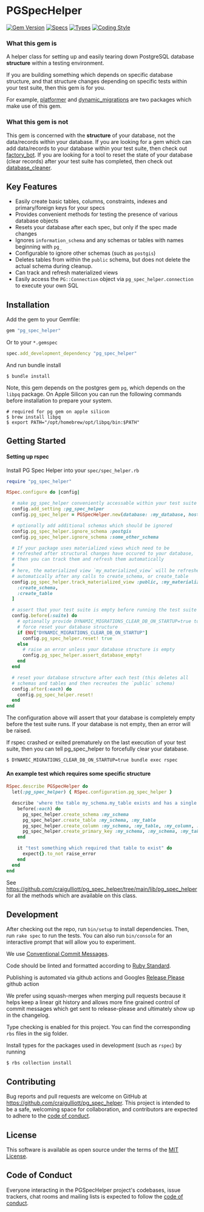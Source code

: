 # PGSpecHelper


[![Gem Version](https://badge.fury.io/rb/pg_spec_helper.svg)](https://badge.fury.io/rb/pg_spec_helper)
[![Specs](https://github.com/craigulliott/pg_spec_helper/actions/workflows/specs.yml/badge.svg)](https://github.com/craigulliott/pg_spec_helper/actions/workflows/specs.yml)
[![Types](https://github.com/craigulliott/pg_spec_helper/actions/workflows/types.yml/badge.svg)](https://github.com/craigulliott/pg_spec_helper/actions/workflows/types.yml)
[![Coding Style](https://github.com/craigulliott/pg_spec_helper/actions/workflows/linter.yml/badge.svg)](https://github.com/craigulliott/pg_spec_helper/actions/workflows/linter.yml)


### What this gem is

A helper class for setting up and easily tearing down PostgreSQL database **structure** within a testing environment.

If you are building something which depends on specific database structure, and that structure changes depending on specific tests within your test suite, then this gem is for you.

For example, [platformer](https://www.github.com/craigulliott/platformer) and [dynamic_migrations](https://www.github.com/craigulliott/dynamic_migrations) are two packages which make use of this gem.


### What this gem is not

This gem is concerned with the **structure** of your database, not the data/records within your database. If you are looking for a gem which can add data/records to your database within your test suite, then check out [factory_bot](https://github.com/thoughtbot/factory_bot). If you are looking for a tool to reset the state of your database (clear records) after your test suite has completed, then check out [database_cleaner](https://github.com/DatabaseCleaner/database_cleaner).


## Key Features

* Easily create basic tables, columns, constraints, indexes and primary/foreign keys for your specs
* Provides convenient methods for testing the presence of various database objects
* Resets your database after each spec, but only if the spec made changes
* Ignores `information_schema` and any schemas or tables with names beginning with `pg_`
* Configurable to ignore other schemas (such as `postgis`)
* Deletes tables from within the `public` schema, but does not delete the actual schema during cleanup.
* Can track and refresh materialized views
* Easily access the `PG::Connection` object via `pg_spec_helper.connection` to execute your own SQL

## Installation

Add the gem to your Gemfile:

```ruby
gem "pg_spec_helper"
```

Or to your `*.gemspec`

```ruby
spec.add_development_dependency "pg_spec_helper"
```

And run bundle install

    $ bundle install

Note, this gem depends on the postgres gem `pg`, which depends on the `libpq` package. On Apple Silicon you can run the following commands before installation to prepare your system.

    # required for pg gem on apple silicon
    $ brew install libpq
    $ export PATH="/opt/homebrew/opt/libpq/bin:$PATH"

## Getting Started

#### Setting up rspec

Install PG Spec Helper into your `spec/spec_helper.rb`

```ruby
require "pg_spec_helper"

RSpec.configure do |config|

  # make pg_spec_helper conveniently accessable within your test suite
  config.add_setting :pg_spec_helper
  config.pg_spec_helper = PGSpecHelper.new(database: :my_database, host: :localhost, port: 5432, username: 'username', password: '**********')

  # optionally add additional schemas which should be ignored
  config.pg_spec_helper.ignore_schema :postgis
  config.pg_spec_helper.ignore_schema :some_other_schema

  # If your package uses materialized views which need to be
  # refreshed after structural changes have occured to your database,
  # then you can track them and refresh them automatically
  #
  # here, the materialized view `my_materialized_view` will be refreshed
  # automatically after any calls to create_schema, or create_table
  config.pg_spec_helper.track_materialized_view :public, :my_materialized_view, [
    :create_schema,
    :create_table
  ]

  # assert that your test suite is empty before running the test suite
  config.before(:suite) do
    # optionally provide DYNAMIC_MIGRATIONS_CLEAR_DB_ON_STARTUP=true to
    # force reset your database structure
    if ENV["DYNAMIC_MIGRATIONS_CLEAR_DB_ON_STARTUP"]
      config.pg_spec_helper.reset! true
    else
      # raise an error unless your database structure is empty
      config.pg_spec_helper.assert_database_empty!
    end
  end

  # reset your database structure after each test (this deletes all
  # schemas and tables and then recreates the `public` schema)
  config.after(:each) do
    config.pg_spec_helper.reset!
  end
end

```

The configuration above will assert that your database is completely empty before the test suite runs. If your database is not empty, then an error will be raised.

If rspec crashed or exited prematurely on the last execution of your test suite, then you can tell pg_spec_helper to forcefully clear your database.

    $ DYNAMIC_MIGRATIONS_CLEAR_DB_ON_STARTUP=true bundle exec rspec

#### An example test which requires some specific structure

```ruby
RSpec.describe PGSpecHelper do
  let(:pg_spec_helper) { RSpec.configuration.pg_spec_helper }

  describe 'where the table my_schema.my_table exists and has a single column which is also the primary key' do
    before(:each) do
      pg_spec_helper.create_schema :my_schema
      pg_spec_helper.create_table :my_schema, :my_table
      pg_spec_helper.create_column :my_schema, :my_table, :my_column, :integer
      pg_spec_helper.create_primary_key :my_schema, :my_schema, :my_table, [:my_column]
    end

    it "test something which required that table to exist" do
      expect{}.to_not raise_error
    end
  end
end
```


See https://github.com/craigulliott/pg_spec_helper/tree/main/lib/pg_spec_helper for all the methods which are available on this class.


## Development

After checking out the repo, run `bin/setup` to install dependencies. Then, run `rake spec` to run the tests. You can also run `bin/console` for an interactive prompt that will allow you to experiment.

We use [Conventional Commit Messages](https://gist.github.com/qoomon/5dfcdf8eec66a051ecd85625518cfd13).

Code should be linted and formatted according to [Ruby Standard](https://github.com/standardrb/standard).

Publishing is automated via github actions and Googles [Release Please](https://github.com/google-github-actions/release-please-action) github action

We prefer using squash-merges when merging pull requests because it helps keep a linear git history and allows more fine grained control of commit messages which get sent to release-please and ultimately show up in the changelog.

Type checking is enabled for this project. You can find the corresponding `rbs` files in the sig folder.

Install types for the packages used in development (such as `rspec`) by running

    $ rbs collection install

## Contributing

Bug reports and pull requests are welcome on GitHub at https://github.com/craigulliott/pg_spec_helper. This project is intended to be a safe, welcoming space for collaboration, and contributors are expected to adhere to the [code of conduct](https://github.com/craigulliott/pg_spec_helper/blob/master/CODE_OF_CONDUCT.md).

## License

This software is available as open source under the terms of the [MIT License](https://opensource.org/licenses/MIT).

## Code of Conduct

Everyone interacting in the PGSpecHelper project's codebases, issue trackers, chat rooms and mailing lists is expected to follow the [code of conduct](https://github.com/craigulliott/pg_spec_helper/blob/master/CODE_OF_CONDUCT.md).
